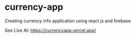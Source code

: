 # currency-app
Creating currency info application using react js and firebase

See Live At: https://currencyapp.vercel.app/
